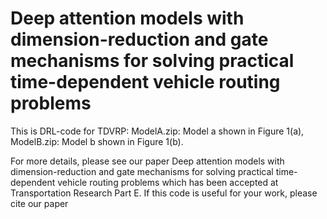 # Deep attention models with dimension-reduction and gate mechanisms for solving practical time-dependent vehicle routing problems

This is DRL-code for TDVRP:
ModelA.zip: Model a shown in Figure 1(a), 
ModelB.zip: Model b shown in Figure 1(b).

For more details, please see our paper Deep attention models with dimension-reduction and
gate mechanisms for solving practical time-dependent
vehicle routing problems which has been accepted at Transportation Research Part E. If this code is useful for your work, please cite our paper
